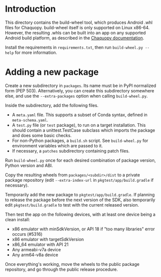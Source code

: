 # Introduction

This directory contains the build-wheel tool, which produces Android .whl files for Chaquopy.
build-wheel itself is only supported on Linux x86-64. However, the resulting .whls can be built
into an app on any supported Android build platform, as described in the [Chaquopy
documentation](https://chaquo.com/chaquopy/doc/current/android.html#requirements).

Install the requirements in `requirements.txt`, then run `build-wheel.py --help` for more
information.


# Adding a new package

Create a new subdirectory in `packages`. Its name must be in PyPI normalized form (PEP 503).
Alternatively, you can create this subdirectory somewhere else, and use the `--extra-packages`
option when calling `build-wheel.py`.

Inside the subdirectory, add the following files.

* A `meta.yaml` file. This supports a subset of Conda syntax, defined in `meta-schema.yaml`.
* A `test.py` file (or `test` package), to run on a target installation. This should contain a
  unittest.TestCase subclass which imports the package and does some basic checks.
* For non-Python packages, a `build.sh` script. See `build-wheel.py` for environment variables
  which are passed to it.
* If necessary, a `patches` subdirectory containing patch files.

Run `build-wheel.py` once for each desired combination of package version, Python version and
ABI.

Copy the resulting wheels from `packages/<subdir>/dist` to a private package repository (edit
`--extra-index-url` in `pkgtest/app/build.gradle` if necessary).

Temporarily add the new package to `pkgtest/app/build.gradle`. If planning to
release the package before the next version of the SDK, also temporarily edit
`pkgtest/build.gradle` to test with the current released version.

Then test the app on the following devices, with at least one device being a clean install:

* x86 emulator with minSdkVersion, or API 18 if "too many libraries" error occurs (#5316)
* x86 emulator with targetSdkVersion
* x86\_64 emulator with API 21
* Any armeabi-v7a device
* Any arm64-v8a device

Once everything's working, move the wheels to the public package repository, and go through the
public release procedure.
